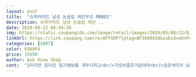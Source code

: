 ```yaml
---
layout: post 
title:  "슈퍼카미트 남성 논슬립 레인부츠 MRB01" 
description: 슈퍼카미트 남성 논슬립 레인 ..
date: 2020-08-12 06:44:26 
img: https://static.coupangcdn.com/image/retail/images/2020/05/08/12/0/b9b033fa-d4be-4e1a-85c1-5f47c124608c.jpg 
linkUrl: https://link.coupang.com/re/AFFSDP?lptag=AF3600438&subid=ahnPublicAsk&pageKey=1565170413&itemId=2676326238&vendorItemId=70666868423&traceid=V0-113-f3333049e068f0e3 
categories: [1007] 
color: 03A9F4 
price: 15550 
author: Ask View Shop 
cont:  "1미리만 온다던 일기예보를 개무시하고<br/>가성비좋은거같야여<br/>검은색이라 남자가 신어도 부담스럽지 않고<br/>그렇다고 운동화의 편함을 생각하면 안되고요 장화기준으로 편안합니다<br/>다만 거추장스럽고 튀는걸 싫어서 단화 형식을 샀는데<br/>디자인과 색상도 좋은데<br/>디자인도 예쁘고 오늘 비가 엄청나게와서 일할때 신었는데 발목쪽은 물이 튀어서 조금 젖었는데 발목 밑으로는 하나도 안젖었습니다<br/>발 길이는 딱맞고 볼도 여유잇게<br/>발목으로 빗물이 들어옵니다... <br/>.<br/> 생각을 못했네요<br/>발볼이 잇어서 축구화는 270,275신습니다<br/>보통265신고<br/>비 많이 오는날 발목으로 물이 다 들어옵니다<br/>뽀송한 발로 출근 중입니다<br/>생각보다 편안합니다<br/>아무래도 그냥 고무신이라<br/>오래 걸으면 힘들거 같긴한데<br/>워낙 발이 젖는걸 싫어해서 장마가 시작되기 전에 장화를 하나 구입했습니다<br/>이 제품은 260 샀구요<br/>작업용과 달라서 인솔도 있고 괜찮아요<br/>잘 들어가서 딱 좋은거 같네여<br/>제가 운동화 발사이즈가 280인데 최고 큰 사이즈가 270라 불편할까 생각했는데<br/>좋네요<br/>추천합니다<br/>하늘에서 폭포가 떨어지는데<br/>혹시나 외출용으로 구입하실 분들은 그냥 목이 긴걸 사세요<br/>" 
---
```

